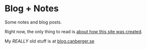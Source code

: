 # Blog + Notes

Some notes and blog posts.

Right now, the only thing to read is [about how this site was created](about-this-site.md).

My _REALLY_ old stuff is at [blog.canberger.se](https://blog.canberger.se)
